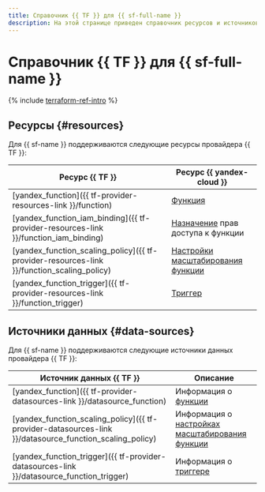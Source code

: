 ```yaml
---
title: Справочник {{ TF }} для {{ sf-full-name }}
description: На этой странице приведен справочник ресурсов и источников данных провайдера {{ TF }}, которые поддерживаются для сервиса {{ sf-name }}.
---
```


# Справочник {{ TF }} для {{ sf-full-name }}

{% include [terraform-ref-intro](../_includes/terraform-ref-intro.md) %}

## Ресурсы {#resources}

Для {{ sf-name }} поддерживаются следующие ресурсы провайдера {{ TF }}:

| **Ресурс {{ TF }}** | **Ресурс {{ yandex-cloud }}** |
| --- | --- |
| [yandex_function]({{ tf-provider-resources-link }}/function) | [Функция](./concepts/function.md) |
| [yandex_function_iam_binding]({{ tf-provider-resources-link }}/function_iam_binding) | [Назначение](../iam/concepts/access-control/index.md#access-bindings) прав доступа к функции |
| [yandex_function_scaling_policy]({{ tf-provider-resources-link }}/function_scaling_policy) | [Настройки масштабирования функции](./concepts/function.md#scaling) |
| [yandex_function_trigger]({{ tf-provider-resources-link }}/function_trigger) | [Триггер](./concepts/trigger/index.md) |

## Источники данных {#data-sources}

Для {{ sf-name }} поддерживаются следующие источники данных провайдера {{ TF }}:

| **Источник данных {{ TF }}** | **Описание** |
| --- | --- |
| [yandex_function]({{ tf-provider-datasources-link }}/datasource_function) | Информация о [функции](./concepts/function.md) |
| [yandex_function_scaling_policy]({{ tf-provider-datasources-link }}/datasource_function_scaling_policy) | Информация о [настройках масштабирования функции](./concepts/function.md#scaling) |
| [yandex_function_trigger]({{ tf-provider-datasources-link }}/datasource_function_trigger) | Информация о [триггере](./concepts/trigger/index.md) |
